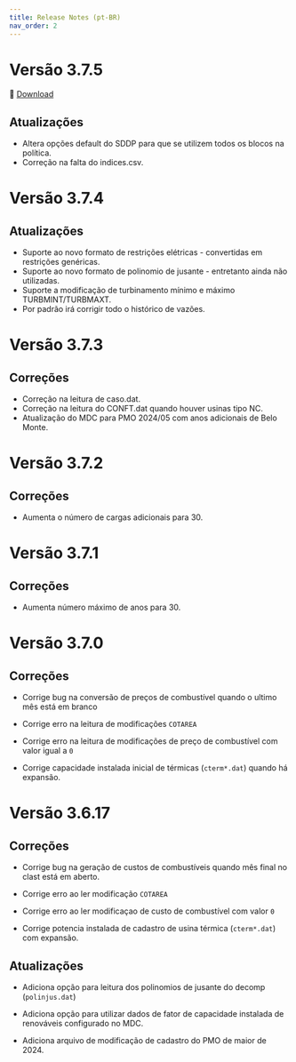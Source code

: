 ```yaml
---
title: Release Notes (pt-BR)
nav_order: 2
---
```


# Versão 3.7.5

🔗 [Download](https://www.psr-inc.com/app/link/?t=d&f=nwsddp-3.7.4-setup.exe)

## Atualizações

- Altera opções default do SDDP para que se utilizem todos os blocos na política.
- Correção na falta do indices.csv.


# Versão 3.7.4

## Atualizações

- Suporte ao novo formato de restrições elétricas - convertidas em restrições genéricas.
- Suporte ao novo formato de polinomio de jusante - entretanto ainda não utilizadas.
- Suporte a modificação de turbinamento mínimo e máximo TURBMINT/TURBMAXT.
- Por padrão irá corrigir todo o histórico de vazões.


# Versão 3.7.3

## Correções

- Correção na leitura de caso.dat.
- Correção na leitura do CONFT.dat quando houver usinas tipo NC.
- Atualização do MDC para PMO 2024/05 com anos adicionais de Belo Monte.


# Versão 3.7.2

## Correções

- Aumenta o número de cargas adicionais para 30.


# Versão 3.7.1

## Correções

- Aumenta número máximo de anos para 30.


# Versão 3.7.0

## Correções

- Corrige bug na conversão de preços de combustível quando o ultimo mês está em branco

- Corrige erro na leitura de modificações `COTAREA`

- Corrige erro na leitura de modificações de preço de combustível com valor igual a `0`

- Corrige capacidade instalada inicial de térmicas (`cterm*.dat`) quando há expansão.


# Versão 3.6.17

## Correções

* Corrige bug na geração de custos de combustíveis quando mês final no clast está em aberto.

* Corrige erro ao ler modificação `COTAREA`

* Corrige erro ao ler modificaçao de custo de combustível com valor `0`

* Corrige potencia instalada de cadastro de usina térmica (`cterm*.dat`) com expansão.


## Atualizações

* Adiciona opção para leitura dos polinomios de jusante do decomp (`polinjus.dat`)

* Adiciona opção para utilizar dados de fator de capacidade instalada de renováveis configurado no MDC.

* Adiciona arquivo de modificação de cadastro do PMO de maior de 2024.